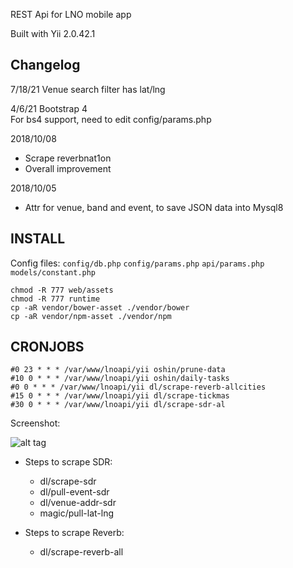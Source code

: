 REST Api for LNO mobile app

Built with Yii 2.0.42.1

Changelog
------------
7/18/21 Venue search filter has lat/lng

4/6/21 Bootstrap 4  
For bs4 support, need to edit config/params.php

2018/10/08
- Scrape reverbnat1on
- Overall improvement

2018/10/05
- Attr for venue, band and event, to save JSON data into Mysql8


INSTALL
--------
Config files: `config/db.php` `config/params.php` `api/params.php` `models/constant.php`

`chmod -R 777 web/assets`  
`chmod -R 777 runtime`  
`cp -aR vendor/bower-asset ./vendor/bower`  
`cp -aR vendor/npm-asset ./vendor/npm`  



CRONJOBS
--------

```
#0 23 * * * /var/www/lnoapi/yii oshin/prune-data
#10 0 * * * /var/www/lnoapi/yii oshin/daily-tasks
#0 0 * * * /var/www/lnoapi/yii dl/scrape-reverb-allcities
#15 0 * * * /var/www/lnoapi/yii dl/scrape-tickmas
#30 0 * * * /var/www/lnoapi/yii dl/scrape-sdr-al 
```

Screenshot:

![alt tag](http://i.imgur.com/NyNASU9.png)

+ Steps to scrape SDR:
    + dl/scrape-sdr
    + dl/pull-event-sdr
    + dl/venue-addr-sdr
    + magic/pull-lat-lng
    
+ Steps to scrape Reverb:
    +  dl/scrape-reverb-all
  
